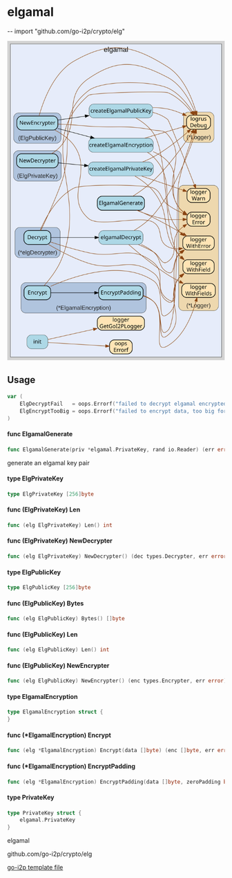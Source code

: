 # elgamal
--
    import "github.com/go-i2p/crypto/elg"

![elgamal.svg](elgamal.svg)



## Usage

```go
var (
	ElgDecryptFail   = oops.Errorf("failed to decrypt elgamal encrypted data")
	ElgEncryptTooBig = oops.Errorf("failed to encrypt data, too big for elgamal")
)
```

#### func  ElgamalGenerate

```go
func ElgamalGenerate(priv *elgamal.PrivateKey, rand io.Reader) (err error)
```
generate an elgamal key pair

#### type ElgPrivateKey

```go
type ElgPrivateKey [256]byte
```


#### func (ElgPrivateKey) Len

```go
func (elg ElgPrivateKey) Len() int
```

#### func (ElgPrivateKey) NewDecrypter

```go
func (elg ElgPrivateKey) NewDecrypter() (dec types.Decrypter, err error)
```

#### type ElgPublicKey

```go
type ElgPublicKey [256]byte
```


#### func (ElgPublicKey) Bytes

```go
func (elg ElgPublicKey) Bytes() []byte
```

#### func (ElgPublicKey) Len

```go
func (elg ElgPublicKey) Len() int
```

#### func (ElgPublicKey) NewEncrypter

```go
func (elg ElgPublicKey) NewEncrypter() (enc types.Encrypter, err error)
```

#### type ElgamalEncryption

```go
type ElgamalEncryption struct {
}
```


#### func (*ElgamalEncryption) Encrypt

```go
func (elg *ElgamalEncryption) Encrypt(data []byte) (enc []byte, err error)
```

#### func (*ElgamalEncryption) EncryptPadding

```go
func (elg *ElgamalEncryption) EncryptPadding(data []byte, zeroPadding bool) (encrypted []byte, err error)
```

#### type PrivateKey

```go
type PrivateKey struct {
	elgamal.PrivateKey
}
```



elgamal 

github.com/go-i2p/crypto/elg

[go-i2p template file](/template.md)
